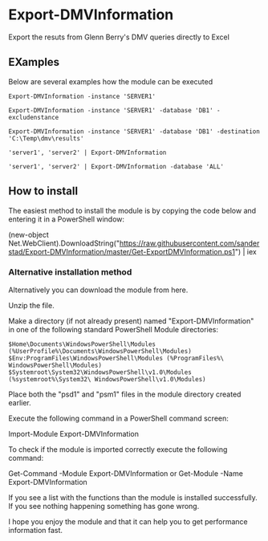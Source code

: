 # Export-DMVInformation
Export the resuts from Glenn Berry's DMV queries directly to Excel

## EXamples

Below are several examples how the module can be executed

    Export-DMVInformation -instance 'SERVER1'

    Export-DMVInformation -instance 'SERVER1' -database 'DB1' -excludenstance

    Export-DMVInformation -instance 'SERVER1' -database 'DB1' -destination 'C:\Temp\dmv\results'

    'server1', 'server2' | Export-DMVInformation

    'server1', 'server2' | Export-DMVInformation -database 'ALL'


## How to install

The easiest method to install the module is by copying the code below and entering it in a PowerShell window:

(new-object Net.WebClient).DownloadString("https://raw.githubusercontent.com/sanderstad/Export-DMVInformation/master/Get-ExportDMVInformation.ps1") | iex

### Alternative installation method

Alternatively you can download the module from here.

Unzip the file.

Make a directory (if not already present) named "Export-DMVInformation" in one of the following standard PowerShell Module directories:

    $Home\Documents\WindowsPowerShell\Modules (%UserProfile%\Documents\WindowsPowerShell\Modules)
    $Env:ProgramFiles\WindowsPowerShell\Modules (%ProgramFiles%\ WindowsPowerShell\Modules)
    $Systemroot\System32\WindowsPowerShell\v1.0\Modules (%systemroot%\System32\ WindowsPowerShell\v1.0\Modules)

Place both the "psd1" and "psm1" files in the module directory created earlier.

Execute the following command in a PowerShell command screen:

Import-Module Export-DMVInformation

To check if the module is imported correctly execute the following command:

Get-Command -Module Export-DMVInformation or Get-Module -Name Export-DMVInformation

If you see a list with the functions than the module is installed successfully. If you see nothing happening something has gone wrong.

I hope you enjoy the module and that it can help you to get performance information fast.
